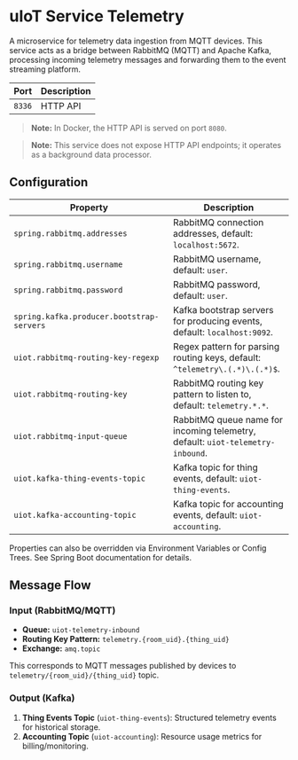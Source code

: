 # uIoT Service Telemetry

A microservice for telemetry data ingestion from MQTT devices. This service acts as a bridge between RabbitMQ (MQTT) and
Apache Kafka, processing incoming telemetry messages and forwarding them to the event streaming platform.

| Port   | Description |
|--------|-------------|
| `8336` | HTTP API    |

> **Note:** In Docker, the HTTP API is served on port `8080`.

> **Note:** This service does not expose HTTP API endpoints; it operates as a background data processor.

## Configuration

| Property                                  | Description                                                                    |
|-------------------------------------------|--------------------------------------------------------------------------------|
| `spring.rabbitmq.addresses`               | RabbitMQ connection addresses, default: `localhost:5672`.                      |
| `spring.rabbitmq.username`                | RabbitMQ username, default: `user`.                                            |
| `spring.rabbitmq.password`                | RabbitMQ password, default: `user`.                                            |
| `spring.kafka.producer.bootstrap-servers` | Kafka bootstrap servers for producing events, default: `localhost:9092`.       |
| `uiot.rabbitmq-routing-key-regexp`        | Regex pattern for parsing routing keys, default: `^telemetry\.(.*)\.(.*)$`.    |
| `uiot.rabbitmq-routing-key`               | RabbitMQ routing key pattern to listen to, default: `telemetry.*.*`.           |
| `uiot.rabbitmq-input-queue`               | RabbitMQ queue name for incoming telemetry, default: `uiot-telemetry-inbound`. |
| `uiot.kafka-thing-events-topic`           | Kafka topic for thing events, default: `uiot-thing-events`.                    |
| `uiot.kafka-accounting-topic`             | Kafka topic for accounting events, default: `uiot-accounting`.                 |

Properties can also be overridden via Environment Variables or Config Trees. See Spring Boot documentation for details.

## Message Flow

### Input (RabbitMQ/MQTT)

- **Queue:** `uiot-telemetry-inbound`
- **Routing Key Pattern:** `telemetry.{room_uid}.{thing_uid}`
- **Exchange:** `amq.topic`

This corresponds to MQTT messages published by devices to `telemetry/{room_uid}/{thing_uid}` topic.

### Output (Kafka)

1. **Thing Events Topic** (`uiot-thing-events`): Structured telemetry events for historical storage.
2. **Accounting Topic** (`uiot-accounting`): Resource usage metrics for billing/monitoring.
